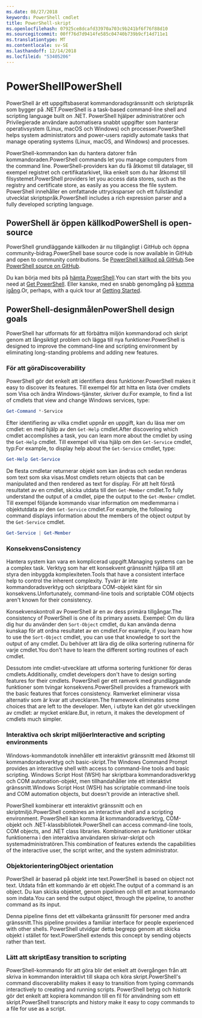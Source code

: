 ```yaml
---
ms.date: 08/27/2018
keywords: PowerShell cmdlet
title: PowerShell-skript
ms.openlocfilehash: 07925ce8dcafd33970a703c9b241bf6f76f88d10
ms.sourcegitcommit: 00ff76d7d9414fe585c04740b739b9cf14d711e1
ms.translationtype: MT
ms.contentlocale: sv-SE
ms.lasthandoff: 12/14/2018
ms.locfileid: "53405206"
---
```

# <a name="powershell"></a><span data-ttu-id="2803a-103">PowerShell</span><span class="sxs-lookup"><span data-stu-id="2803a-103">PowerShell</span></span>

<span data-ttu-id="2803a-104">PowerShell är ett uppgiftsbaserat kommandoradsgränssnitt och skriptspråk som bygger på .NET.</span><span class="sxs-lookup"><span data-stu-id="2803a-104">PowerShell is a task-based command-line shell and scripting language built on .NET.</span></span>
<span data-ttu-id="2803a-105">PowerShell hjälper administratörer och Privilegierade användare automatisera snabbt uppgifter som hanterar operativsystem (Linux, macOS och Windows) och processer.</span><span class="sxs-lookup"><span data-stu-id="2803a-105">PowerShell helps system administrators and power-users rapidly automate tasks that manage operating systems (Linux, macOS, and Windows) and processes.</span></span>

<span data-ttu-id="2803a-106">PowerShell-kommandon kan du hantera datorer från kommandoraden.</span><span class="sxs-lookup"><span data-stu-id="2803a-106">PowerShell commands let you manage computers from the command line.</span></span> <span data-ttu-id="2803a-107">PowerShell-providers kan du få åtkomst till datalager, till exempel registret och certifikatarkivet, lika enkelt som du har åtkomst till filsystemet.</span><span class="sxs-lookup"><span data-stu-id="2803a-107">PowerShell providers let you access data stores, such as the registry and certificate store, as easily as you access the file system.</span></span> <span data-ttu-id="2803a-108">PowerShell innehåller en omfattande uttrycksparser och ett fullständigt utvecklat skriptspråk.</span><span class="sxs-lookup"><span data-stu-id="2803a-108">PowerShell includes a rich expression parser and a fully developed scripting language.</span></span>

## <a name="powershell-is-open-source"></a><span data-ttu-id="2803a-109">PowerShell är öppen källkod</span><span class="sxs-lookup"><span data-stu-id="2803a-109">PowerShell is open-source</span></span>

<span data-ttu-id="2803a-110">PowerShell grundläggande källkoden är nu tillgängligt i GitHub och öppna community-bidrag.</span><span class="sxs-lookup"><span data-stu-id="2803a-110">PowerShell base source code is now available in GitHub and open to community contributions.</span></span>
<span data-ttu-id="2803a-111">Se [PowerShell källkod på GitHub](https://github.com/powershell/powershell).</span><span class="sxs-lookup"><span data-stu-id="2803a-111">See [PowerShell source on GitHub](https://github.com/powershell/powershell).</span></span>

<span data-ttu-id="2803a-112">Du kan börja med bits på [hämta PowerShell](https://github.com/PowerShell/PowerShell#get-powershell).</span><span class="sxs-lookup"><span data-stu-id="2803a-112">You can start with the bits you need at [Get PowerShell](https://github.com/PowerShell/PowerShell#get-powershell).</span></span>
<span data-ttu-id="2803a-113">Eller kanske, med en snabb genomgång på [komma igång](https://github.com/PowerShell/PowerShell/blob/master/docs/learning-powershell).</span><span class="sxs-lookup"><span data-stu-id="2803a-113">Or, perhaps, with a quick tour at [Getting Started](https://github.com/PowerShell/PowerShell/blob/master/docs/learning-powershell).</span></span>

## <a name="powershell-design-goals"></a><span data-ttu-id="2803a-114">PowerShell-designmålen</span><span class="sxs-lookup"><span data-stu-id="2803a-114">PowerShell design goals</span></span>

<span data-ttu-id="2803a-115">PowerShell har utformats för att förbättra miljön kommandorad och skript genom att långsiktigt problem och lägga till nya funktioner.</span><span class="sxs-lookup"><span data-stu-id="2803a-115">PowerShell is designed to improve the command-line and scripting environment by eliminating long-standing problems and adding new features.</span></span>

### <a name="discoverability"></a><span data-ttu-id="2803a-116">För att göra</span><span class="sxs-lookup"><span data-stu-id="2803a-116">Discoverability</span></span>

<span data-ttu-id="2803a-117">PowerShell gör det enkelt att identifiera dess funktioner.</span><span class="sxs-lookup"><span data-stu-id="2803a-117">PowerShell makes it easy to discover its features.</span></span> <span data-ttu-id="2803a-118">Till exempel för att hitta en lista över cmdlets som Visa och ändra Windows-tjänster, skriver du:</span><span class="sxs-lookup"><span data-stu-id="2803a-118">For example, to find a list of cmdlets that view and change Windows services, type:</span></span>

```powershell
Get-Command *-Service
```

<span data-ttu-id="2803a-119">Efter identifiering av vilka cmdlet uppnår en uppgift, kan du läsa mer om cmdlet: en med hjälp av den `Get-Help` cmdlet.</span><span class="sxs-lookup"><span data-stu-id="2803a-119">After discovering which cmdlet accomplishes a task, you can learn more about the cmdlet by using the `Get-Help` cmdlet.</span></span> <span data-ttu-id="2803a-120">Till exempel vill visa hjälp om den `Get-Service` cmdlet, typ:</span><span class="sxs-lookup"><span data-stu-id="2803a-120">For example, to display help about the `Get-Service` cmdlet, type:</span></span>

```powershell
Get-Help Get-Service
```

<span data-ttu-id="2803a-121">De flesta cmdletar returnerar objekt som kan ändras och sedan renderas som text som ska visas.</span><span class="sxs-lookup"><span data-stu-id="2803a-121">Most cmdlets return objects that can be manipulated and then rendered as text for display.</span></span> <span data-ttu-id="2803a-122">För att helt förstå resultatet av en cmdlet, skicka utdata till den `Get-Member` cmdlet.</span><span class="sxs-lookup"><span data-stu-id="2803a-122">To fully understand the output of a cmdlet, pipe the output to the `Get-Member` cmdlet.</span></span> <span data-ttu-id="2803a-123">Till exempel följande kommando visar information om medlemmarna i objektutdata av den `Get-Service` cmdlet.</span><span class="sxs-lookup"><span data-stu-id="2803a-123">For example, the following command displays information about the members of the object output by the `Get-Service` cmdlet.</span></span>

```powershell
Get-Service | Get-Member
```

### <a name="consistency"></a><span data-ttu-id="2803a-124">Konsekvens</span><span class="sxs-lookup"><span data-stu-id="2803a-124">Consistency</span></span>

<span data-ttu-id="2803a-125">Hantera system kan vara en komplicerad uppgift.</span><span class="sxs-lookup"><span data-stu-id="2803a-125">Managing systems can be a complex task.</span></span> <span data-ttu-id="2803a-126">Verktyg som har ett konsekvent gränssnitt hjälpa till att styra den inbyggda komplexiteten.</span><span class="sxs-lookup"><span data-stu-id="2803a-126">Tools that have a consistent interface help to control the inherent complexity.</span></span> <span data-ttu-id="2803a-127">Tyvärr är inte kommandoradsverktyg och skriptbara COM-objekt känt för sin konsekvens.</span><span class="sxs-lookup"><span data-stu-id="2803a-127">Unfortunately, command-line tools and scriptable COM objects aren't known for their consistency.</span></span>

<span data-ttu-id="2803a-128">Konsekvenskontroll av PowerShell är en av dess primära tillgångar.</span><span class="sxs-lookup"><span data-stu-id="2803a-128">The consistency of PowerShell is one of its primary assets.</span></span> <span data-ttu-id="2803a-129">Exempel: Om du lära dig hur du använder den `Sort-Object` cmdlet, du kan använda denna kunskap för att ordna resultatet av en cmdlet.</span><span class="sxs-lookup"><span data-stu-id="2803a-129">For example, if you learn how to use the `Sort-Object` cmdlet, you can use that knowledge to sort the output of any cmdlet.</span></span> <span data-ttu-id="2803a-130">Du behöver att lära dig de olika sortering rutinerna för varje cmdlet.</span><span class="sxs-lookup"><span data-stu-id="2803a-130">You don't have to learn the different sorting routines of each cmdlet.</span></span>

<span data-ttu-id="2803a-131">Dessutom inte cmdlet-utvecklare att utforma sortering funktioner för deras cmdlets.</span><span class="sxs-lookup"><span data-stu-id="2803a-131">Additionally, cmdlet developers don't have to design sorting features for their cmdlets.</span></span> <span data-ttu-id="2803a-132">PowerShell ger ett ramverk med grundläggande funktioner som tvingar konsekvens.</span><span class="sxs-lookup"><span data-stu-id="2803a-132">PowerShell provides a framework with the basic features that forces consistency.</span></span> <span data-ttu-id="2803a-133">Ramverket eliminerar vissa alternativ som är kvar att utvecklaren.</span><span class="sxs-lookup"><span data-stu-id="2803a-133">The framework eliminates some choices that are left to the developer.</span></span> <span data-ttu-id="2803a-134">Men, i utbyte kan det gör utvecklingen av cmdlet: ar mycket enklare.</span><span class="sxs-lookup"><span data-stu-id="2803a-134">But, in return, it makes the development of cmdlets much simpler.</span></span>

### <a name="interactive-and-scripting-environments"></a><span data-ttu-id="2803a-135">Interaktiva och skript miljöer</span><span class="sxs-lookup"><span data-stu-id="2803a-135">Interactive and scripting environments</span></span>

<span data-ttu-id="2803a-136">Windows-kommandotolk innehåller ett interaktivt gränssnitt med åtkomst till kommandoradsverktyg och basic-skript.</span><span class="sxs-lookup"><span data-stu-id="2803a-136">The Windows Command Prompt provides an interactive shell with access to command-line tools and basic scripting.</span></span> <span data-ttu-id="2803a-137">Windows Script Host (WSH) har skriptbara kommandoradsverktyg och COM automation-objekt, men tillhandahåller inte ett interaktivt gränssnitt.</span><span class="sxs-lookup"><span data-stu-id="2803a-137">Windows Script Host (WSH) has scriptable command-line tools and COM automation objects, but doesn't provide an interactive shell.</span></span>

<span data-ttu-id="2803a-138">PowerShell kombinerar ett interaktivt gränssnitt och en skriptmiljö.</span><span class="sxs-lookup"><span data-stu-id="2803a-138">PowerShell combines an interactive shell and a scripting environment.</span></span> <span data-ttu-id="2803a-139">PowerShell kan komma åt kommandoradsverktyg, COM-objekt och .NET-klassbibliotek.</span><span class="sxs-lookup"><span data-stu-id="2803a-139">PowerShell can access command-line tools, COM objects, and .NET class libraries.</span></span> <span data-ttu-id="2803a-140">Kombinationen av funktioner utökar funktionerna i den interaktiva användaren skrivar-skript och systemadministratören.</span><span class="sxs-lookup"><span data-stu-id="2803a-140">This combination of features extends the capabilities of the interactive user, the script writer, and the system administrator.</span></span>

### <a name="object-orientation"></a><span data-ttu-id="2803a-141">Objektorientering</span><span class="sxs-lookup"><span data-stu-id="2803a-141">Object orientation</span></span>

<span data-ttu-id="2803a-142">PowerShell är baserad på objekt inte text.</span><span class="sxs-lookup"><span data-stu-id="2803a-142">PowerShell is based on object not text.</span></span> <span data-ttu-id="2803a-143">Utdata från ett kommando är ett objekt.</span><span class="sxs-lookup"><span data-stu-id="2803a-143">The output of a command is an object.</span></span> <span data-ttu-id="2803a-144">Du kan skicka objektet, genom pipelinen och till ett annat kommando som indata.</span><span class="sxs-lookup"><span data-stu-id="2803a-144">You can send the output object, through the pipeline, to another command as its input.</span></span>

<span data-ttu-id="2803a-145">Denna pipeline finns det ett välbekanta gränssnitt för personer med andra gränssnitt.</span><span class="sxs-lookup"><span data-stu-id="2803a-145">This pipeline provides a familiar interface for people experienced with other shells.</span></span> <span data-ttu-id="2803a-146">PowerShell utvidgar detta begrepp genom att skicka objekt i stället för text.</span><span class="sxs-lookup"><span data-stu-id="2803a-146">PowerShell extends this concept by sending objects rather than text.</span></span>

### <a name="easy-transition-to-scripting"></a><span data-ttu-id="2803a-147">Lätt att skript</span><span class="sxs-lookup"><span data-stu-id="2803a-147">Easy transition to scripting</span></span>

<span data-ttu-id="2803a-148">PowerShell-kommando för att göra blir det enkelt att övergången från att skriva in kommandon interaktivt till skapa och köra skript.</span><span class="sxs-lookup"><span data-stu-id="2803a-148">PowerShell's command discoverability makes it easy to transition from typing commands interactively to creating and running scripts.</span></span> <span data-ttu-id="2803a-149">PowerShell betyg och historik gör det enkelt att kopiera kommandon till en fil för användning som ett skript.</span><span class="sxs-lookup"><span data-stu-id="2803a-149">PowerShell transcripts and history make it easy to copy commands to a file for use as a script.</span></span>
